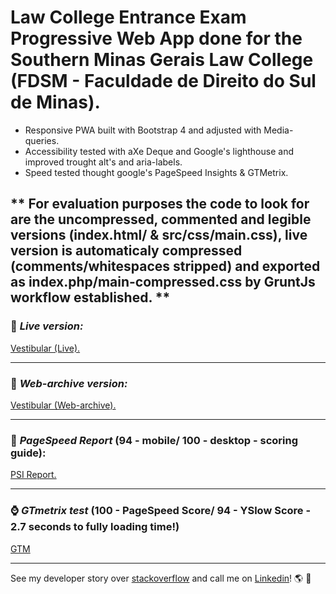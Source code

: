 # Law College Entrance Exam Progressive Web App done for the Southern Minas Gerais Law College (FDSM - Faculdade de Direito do Sul de Minas).

- Responsive PWA built with Bootstrap 4 and adjusted with Media-queries.
- Accessibility tested with aXe Deque and Google's lighthouse and improved trought alt's and aria-labels.
- Speed tested thought google's PageSpeed Insights & GTMetrix.

** For evaluation purposes the code to look for are the uncompressed, commented and legible versions (index.html/ & src/css/main.css), live version is automaticaly compressed (comments/whitespaces stripped) and exported as index.php/main-compressed.css by GruntJs workflow established. ** 
<br>
---

### :metal: *Live version:* 
[Vestibular (Live).](https://www.fdsm.edu.br/vestibular/)

---

### :date: *Web-archive version:*
[Vestibular (Web-archive).](https://web.archive.org/web/20190917200810/https://www.fdsm.edu.br/vestibular/)

---

### :rabbit2: *PageSpeed Report* (**94** - mobile/ **100** - desktop - scoring guide):
[PSI Report.](https://developers.google.com/speed/pagespeed/insights/?url=https%3A%2F%2Fwww.fdsm.edu.br%2Fvestibular%2F&tab=desktop)

---

### :watch: *GTmetrix test* (**100** - PageSpeed Score/ **94** - YSlow Score - 2.7 seconds to fully loading time!)
[GTM](https://gtmetrix.com/reports/www.fdsm.edu.br/JJmuwrgM)

---

See my developer story over [stackoverflow](https://stackoverflow.com/story/andreygomes87b) and call me on [Linkedin](https://www.linkedin.com/in/andreygomes87b/)! :earth_americas: :metal: 
